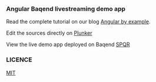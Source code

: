 ### Angular Baqend livestreaming demo app

Read the complete tutorial on our blog [Angular by example](https://medium.com/baqend-blog/angular-2-by-example-e85a09fa6480).

Edit the sources directly on [Plunker](https://plnkr.co/edit/ooymCq)

View the live demo app deployed on Baqend [SPQR](https://spqr.app.baqend.com/)

### LICENCE

[MIT](https://github.com/Baqend/demo-spqr/blob/master/LICENSE) 



